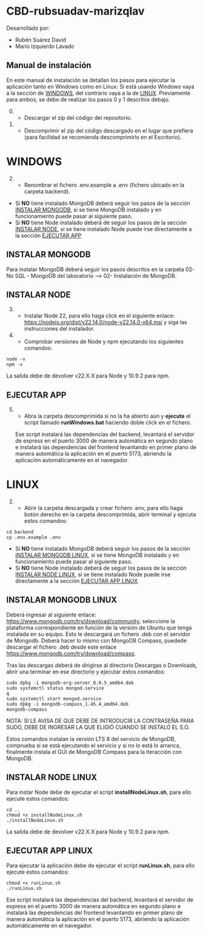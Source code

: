 # CBD-rubsuadav-marizqlav

Desarrollado por:

- Rubén Suárez David
- Mario Izquierdo Lavado

## Manual de instalación

En este manual de instalación se detallan los pasos para ejecutar la aplicación tanto en Windows como en Linux:
Si está usando Windows vaya a la sección de [WINDOWS](#WINDOWS), del contrario vaya a la de [LINUX](#LINUX). Previamente para ambos, se debe de realizar los pasos 0 y 1 descritos debajo.

0. - Descargar el zip del código del repositorio.
1. - Descomprimir el zip del código descargado en el lugar que prefiera (para facilidad se recomienda descomprimirlo en el Escritorio).

# WINDOWS

2. - Renombrar el fichero .env.example a .env (fichero ubicado en la carpeta backend).

- Si **NO** tiene instalado MongoDB deberá seguir los pasos de la sección [INSTALAR MONGODB](#instalar-mongodb), si se tiene MongoDB instalado y en funcionamiento puede pasar al siguiente paso.
- Si **NO** tiene Node instalado deberá de seguir los pasos de la sección [INSTALAR NODE](#instalar-node), si se tiene instalado Node puede irse directamente a la sección [EJECUTAR APP](#ejecutar-app)

## INSTALAR MONGODB

Para instalar MongoDB deberá seguir los pasos descritos en la carpeta 02- No SQL - MongoDB del laboratorio --> 02- Instalación de MongoDB.

## INSTALAR NODE

3. - Instalar Node 22, para ello haga click en el siguiente enlace: https://nodejs.org/dist/v22.14.0/node-v22.14.0-x64.msi y siga las instrucciones del instalador.
4. - Comprobar versiones de Node y npm ejecutando los siguientes comandos:

```
node -v
npm -v
```

La salida debe de devolver v22.X.X para Node y 10.9.2 para npm.

## EJECUTAR APP

5. - Abra la carpeta descomprimida si no la ha abierto aún y **ejecute** el script llamado **runWindows.bat** haciendo doble click en el fichero.

   Ese script instalará las dependencias del backend, levantará el servidor de express en el puerto 3000 de manera automática en segundo plano e instalará las dependencias del frontend levantando en primer plano de manera automática la aplicación en el puerto 5173, abriendo la aplicación automáticamente en el navegador.

# LINUX

2. - Abrir la carpeta descargada y crear fichero .env, para ello haga botón derecho en la carpeta descomprimida, abrir terminal y ejecuta estos comandos:

```
cd backend
cp .env.example .env
```

- Si **NO** tiene instalado MongoDB deberá seguir los pasos de la sección [INSTALAR MONGODB LINUX](#instalar-mongodb-linux), si se tiene MongoDB instalado y en funcionamiento puede pasar al siguiente paso.
- Si **NO** tiene Node instalado deberá de seguir los pasos de la sección [INSTALAR NODE LINUX](#instalar-node-linux), si se tiene instalado Node puede irse directamente a la sección [EJECUTAR APP LINUX](#ejecutar-app-linux)

## INSTALAR MONGODB LINUX

Deberá ingresar al siguiente enlace: https://www.mongodb.com/try/download/community, seleccione la plataforma correspondiente en función de la versión de Ubuntu que tenga instalada en su equipo. Esto le descargará un fichero .deb con el servidor de Mongodb.
Deberá hacer lo mismo con MongoDB Compass, puedede descargar el fichero .deb desde este enlace https://www.mongodb.com/try/download/compass.

Tras las descargas deberá de dirigirse al directorio Descargas o Downloads, abrir una terminar en ese directorio y ejecutar estos comandos:

```
sudo dpkg -i mongodb-org-server_8.0.5_amd64.deb
sudo systemctl status mongod.service
q
sudo systemctl start mongod.service
sudo dpkg -i mongodb-compass_1.45.4_amd64.deb
mongodb-compass
```

NOTA: SI LE AVISA DE QUE DEBE DE INTRODUCIR LA CONTRASEÑA PARA SUDO, DEBE DE INGRESAR LA QUE ELIGIÓ CUANDO SE INSTALÓ EL S.O.

Estos comandos instalan la versión LTS 8 del servicio de MongoDB, comprueba si se está ejecutando el servicio y si no lo está lo arranca, finalmente instala el GUI de MongoDB Compass para la iteracción con MongoDB.

## INSTALAR NODE LINUX

Para instar Node debe de ejecutar el script **installNodeLinux.sh**, para ello ejecute estos comandos:

```
cd ..
chmod +x installNodeLinux.sh
./installNodeLinux.sh
```

La salida debe de devolver v22.X.X para Node y 10.9.2 para npm.

## EJECUTAR APP LINUX

Para ejecutar la aplicación debe de ejecutar el script **runLinux.sh**, para ello ejecute estos comandos:

```
chmod +x runLinux.sh
./runLinux.sh
```

Ese script instalará las dependencias del backend, levantará el servidor de express en el puerto 3000 de manera automática en segundo plano e instalará las dependencias del frontend levantando en primer plano de manera automática la aplicación en el puerto 5173, abriendo la aplicación automáticamente en el navegador.
